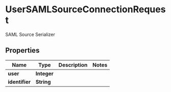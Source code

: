 

# UserSAMLSourceConnectionRequest

SAML Source Serializer

## Properties

| Name | Type | Description | Notes |
|------------ | ------------- | ------------- | -------------|
|**user** | **Integer** |  |  |
|**identifier** | **String** |  |  |



